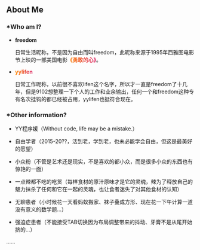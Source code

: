 <style>a{font-weight:bold;color: transparent; background: linear-gradient(to right,#ff8a00,#da1b60);-webkit-background-clip: text;}a:hover{color: #000; border-bottom: 1px solid #da1b60!important;}.markdown-body h1{border:0;}</style>

## About Me

### *Who am I?

+ **freedom**

    日常生活昵称，不是因为自由而叫freedom，此昵称来源于1995年西雅图电影节上映的一部美国电影[《勇敢的心》](https://movie.douban.com/subject/1294639/)。

+ [yylifen](https://github.com/yylifen)

    日常工作昵称，以前很不喜欢lifen这个名字，所以才一直是freedom了十几年，但是9102想整理一下个人的工作和业余输出，任何一个和freedom这种专有名次挂钩的都已经被占用，yylifen也挺符合现在。

### *Other information?

+ YY程序媛（Without code, life may be a mistake.）

+ 自由学者（2015-20??，活到老，学到老，也未必能学会自由，但这是最美好的愿望）

+ 小众粉（不管是艺术还是现实，不是喜欢的都小众，而是很多小众的东西也有惊艳的一面）

+ 一点辣都不吃的吃货（每样食材的原汁原味才是它的灵魂，辣为了释放自己的魅力抹杀了任何和它在一起的灵魂，也让食者迷失了对其他食材的认知）

+ 无聊患者（小时候花一天看蚂蚁搬家、袜子叠成方形、现在花一下午计算一道没有意义的数学题...）

+ 强迫症患者（不能接受TAB切换因为布局调整带来的抖动、牙膏不是从尾开始挤的...）

……

<!-- ### 和Code的缘分 -->


<!-- html, body { height: 100%; width: 100%;margin: 0; background: #000; color: #fff} -->
<!-- <script src="https://cdnjs.cloudflare.com/ajax/libs/css-doodle/0.4.9/css-doodle.min.js"></script>
<div id="bg">
     <css-doodle>
    :doodle {
        @grid: 25 / 25vmin;
        perspective: 5vmin;
        transform: scale(.6) translateY(-50%);
    }
    :container {
        transform-origin: center;
        transform-style: preserve-3d;
    }
    @size: 10vmin;
    :after, :before {
        content: '*';
    font-size: 250%;
        @size: 50%;
        transform-style: preserve-3d;
        color: @p(#eeb8a9, #05ffd4, #0ff16c, #ddbe7d);
        animation: move @r(40s, 80s, .5) linear infinite;
        animation-delay: calc(@i() * -1s);
    } 
    @keyframes move {
        0% { transform: scale(0) rotateZ(45deg) translateZ(0vmin); opacity: 0; }
        20%, 90% { opacity: 1; }
        50% { transform: scale(1) rotateZ(45deg) translateZ(-20vmin); }
        100% { transform: scale(@r(1, 2, .1)) rotateZ(45deg) translateZ(100vmin); opacity: 0; }
    }
    </css-doodle>
</div> -->










